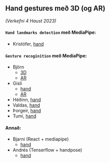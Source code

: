 ## Hand gestures með 3D (og AR) 
_(Verkefni 4 Haust 2023)_


#### `Hand landmarks detection` með MediaPipe:
- Kristófer, [hand](https://gunnarthorunnarson.github.io/FORR3FV05EU/h23/v4/Kristofer/Part2-Kristófer/index.html)

#### `Gesture recoginition` með MediaPipe:

- Björn 
  - [3D](https://bjornthor21.github.io/verk4-vidmot/3dObject.html)
  - [AR](https://bjornthor21.github.io/verk4-vidmot/ar.html)
- Gísli 
  - [hand](https://gunnarthorunnarson.github.io/FORR3FV05EU/h23/v4/Gisli/HandGestureCube/index.html)
  - [AR](https://gunnarthorunnarson.github.io/FORR3FV05EU/h23/v4/Gisli/AR/index.html)
- Héðinn, [hand](https://gunnarthorunnarson.github.io/FORR3FV05EU/h23/v4/Hedinn/Lidur2.html)
- Valdas, [hand](https://gunnarthorunnarson.github.io/FORR3FV05EU/h23/v4/Valdas/2_verkefni_index.html)
- Þorgeir, [hand](https://gunnarthorunnarson.github.io/FORR3FV05EU/h23/v4/Þorgeir/seinni/index.html)
- Tumi, [hand](https://gunnarthorunnarson.github.io/FORR3FV05EU/h23/v4/Tumi/part2/part2/main.html)

#### Annað:
- Bjarni (React + mediapipe)
  - [hand](https://bjarni123.github.io/Vidmotsforritun_verkefni4/)  
- Andrés (Tenserflow + handpose)
  - [hand](https://gunnarthorunnarson.github.io/FORR3FV05EU/h23/v4/Andres/Hand/index.html) 


